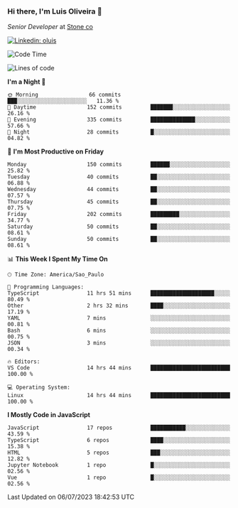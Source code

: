 ### Hi there, I'm Luis Oliveira 👋
*Senior Developer* at [Stone co](https://www.stone.com.br)  

[![Linkedin: oluis](https://img.shields.io/badge/-ooluis-blue?style=flat-square&logo=Linkedin&logoColor=white&link=https://www.linkedin.com/in/ooluis)](https://www.linkedin.com/in/ooluis/)

<!--START_SECTION:waka-->
![Code Time](http://img.shields.io/badge/Code%20Time-3%2C247%20hrs%207%20mins-blue)

![Lines of code](https://img.shields.io/badge/From%20Hello%20World%20I%27ve%20Written-338.4%20thousand%20lines%20of%20code-blue)

**I'm a Night 🦉** 

```text
🌞 Morning                66 commits          ███░░░░░░░░░░░░░░░░░░░░░░   11.36 % 
🌆 Daytime                152 commits         ███████░░░░░░░░░░░░░░░░░░   26.16 % 
🌃 Evening                335 commits         ██████████████░░░░░░░░░░░   57.66 % 
🌙 Night                  28 commits          █░░░░░░░░░░░░░░░░░░░░░░░░   04.82 % 
```
📅 **I'm Most Productive on Friday** 

```text
Monday                   150 commits         ██████░░░░░░░░░░░░░░░░░░░   25.82 % 
Tuesday                  40 commits          ██░░░░░░░░░░░░░░░░░░░░░░░   06.88 % 
Wednesday                44 commits          ██░░░░░░░░░░░░░░░░░░░░░░░   07.57 % 
Thursday                 45 commits          ██░░░░░░░░░░░░░░░░░░░░░░░   07.75 % 
Friday                   202 commits         █████████░░░░░░░░░░░░░░░░   34.77 % 
Saturday                 50 commits          ██░░░░░░░░░░░░░░░░░░░░░░░   08.61 % 
Sunday                   50 commits          ██░░░░░░░░░░░░░░░░░░░░░░░   08.61 % 
```


📊 **This Week I Spent My Time On** 

```text
🕑︎ Time Zone: America/Sao_Paulo

💬 Programming Languages: 
TypeScript               11 hrs 51 mins      ████████████████████░░░░░   80.49 % 
Other                    2 hrs 32 mins       ████░░░░░░░░░░░░░░░░░░░░░   17.19 % 
YAML                     7 mins              ░░░░░░░░░░░░░░░░░░░░░░░░░   00.81 % 
Bash                     6 mins              ░░░░░░░░░░░░░░░░░░░░░░░░░   00.75 % 
JSON                     3 mins              ░░░░░░░░░░░░░░░░░░░░░░░░░   00.34 % 

🔥 Editors: 
VS Code                  14 hrs 44 mins      █████████████████████████   100.00 % 

💻 Operating System: 
Linux                    14 hrs 44 mins      █████████████████████████   100.00 % 
```

**I Mostly Code in JavaScript** 

```text
JavaScript               17 repos            ███████████░░░░░░░░░░░░░░   43.59 % 
TypeScript               6 repos             ████░░░░░░░░░░░░░░░░░░░░░   15.38 % 
HTML                     5 repos             ███░░░░░░░░░░░░░░░░░░░░░░   12.82 % 
Jupyter Notebook         1 repo              █░░░░░░░░░░░░░░░░░░░░░░░░   02.56 % 
Vue                      1 repo              █░░░░░░░░░░░░░░░░░░░░░░░░   02.56 % 
```




 Last Updated on 06/07/2023 18:42:53 UTC
<!--END_SECTION:waka-->
